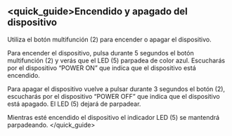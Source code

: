 <quick_guide>Encendido y apagado del dispositivo
----------------
Utiliza el botón multifunción (2) para encender o apagar el dispositivo.

Para encender el dispositivo, pulsa durante 5 segundos el botón multifunción (2) y verás que el LED (5) parpadea de color azul. Escucharás por el dispositivo “POWER ON” que indica que el dispositivo está encendido. 

Para apagar el dispositivo vuelve a pulsar durante 3 segundos el botón (2), escucharás por el dispositivo “POWER OFF” que indica que el dispositivo está apagado. El LED  (5) dejará de parpadear. 

Mientras esté encendido el dispositivo el indicador LED (5) se mantendrá parpadeando.
</quick_guide>
